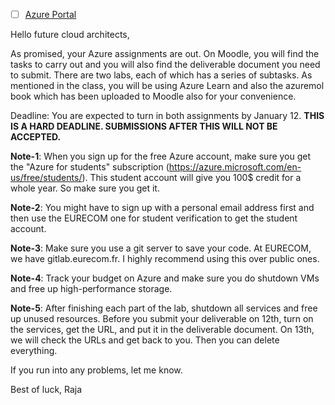 
- [ ] [Azure Portal](https://portal.azure.com/)

 
Hello future cloud architects,

As promised, your Azure assignments are out. On Moodle, you will find the tasks to carry out and you will also find the deliverable document you need to submit. There are two labs, each of which has a series of subtasks. As mentioned in the class, you will be using Azure Learn and also the azuremol book which has been uploaded to Moodle also for your convenience. 

Deadline: You are expected to turn in both assignments by January 12. **THIS IS A HARD DEADLINE. SUBMISSIONS AFTER THIS WILL NOT BE ACCEPTED.** 

**Note-1**: When you sign up for the free Azure account, make sure you get the "Azure for students" subscription (https://azure.microsoft.com/en-us/free/students/). This student account will give you 100$ credit for a whole year. So make sure you get it.

**Note-2**: You might have to sign up with a personal email address first and then use the EURECOM one for student verification to get the student account.
 
**Note-3**: Make sure you use a git server to save your code. At EURECOM, we have gitlab.eurecom.fr. I highly recommend using this over public ones.
 
**Note-4**: Track your budget on Azure and make sure you do shutdown VMs and free up high-performance storage.
 
**Note-5**: After finishing each part of the lab, shutdown all services and free up unused resources. Before you submit your deliverable on 12th, turn on the services, get the URL, and put it in the deliverable document. On 13th, we will check the URLs and get back to you. Then you can delete everything.
 
If you run into any problems, let me know.
 
Best of luck,
Raja
